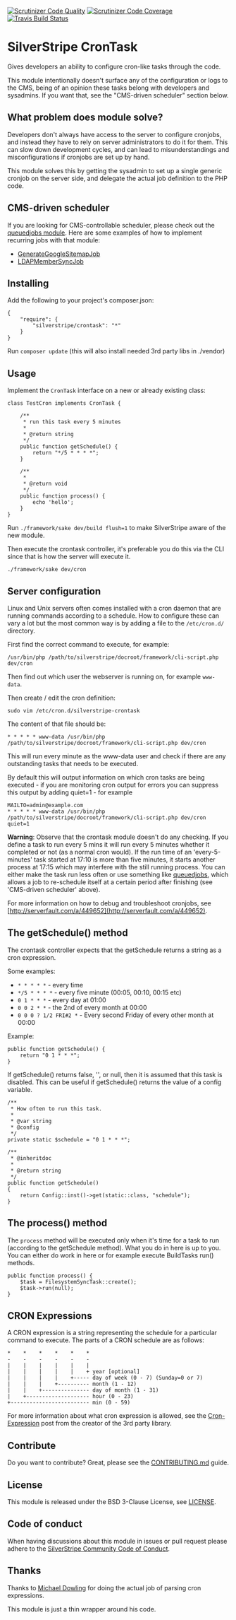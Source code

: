 [![Scrutinizer Code Quality](https://scrutinizer-ci.com/g/silverstripe-labs/silverstripe-crontask/badges/quality-score.png?b=master)](https://scrutinizer-ci.com/g/silverstripe-labs/silverstripe-crontask/?branch=master)
[![Scrutinizer Code Coverage](https://scrutinizer-ci.com/g/silverstripe-labs/silverstripe-crontask/badges/coverage.png?b=master)](https://scrutinizer-ci.com/g/silverstripe-labs/silverstripe-crontask/?branch=master)
[![Travis Build Status](https://travis-ci.org/silverstripe/silverstripe-crontask.svg?branch=master)](https://travis-ci.org/silverstripe/silverstripe-crontask)

SilverStripe CronTask
==========================

Gives developers an ability to configure cron-like tasks through the code.

This module intentionally doesn't surface any of the configuration or logs
to the CMS, being of an opinion these tasks belong with developers and sysadmins.
If you want that, see the "CMS-driven scheduler" section below.

What problem does module solve?
-------------------------------

Developers don't always have access to the server to configure cronjobs,
and instead they have to rely on server administrators to do it for them.
This can slow down development cycles, and can lead to misunderstandings and
misconfigurations if cronjobs are set up by hand.

This module solves this by getting the sysadmin to set up a single generic
cronjob on the server side, and delegate the actual job definition to the
PHP code.

CMS-driven scheduler
-------------------------------

If you are looking for CMS-controllable scheduler, please check out
the [queuedjobs module](https://github.com/silverstripe-australia/silverstripe-queuedjobs/).
Here are some examples of how to implement recurring jobs with that module:

* [GenerateGoogleSitemapJob](https://github.com/silverstripe-australia/silverstripe-queuedjobs/blob/570bae301c09d4c4367144be260a7213341a0020/code/jobs/GenerateGoogleSitemapJob.php#L184)
* [LDAPMemberSyncJob](https://github.com/silverstripe/silverstripe-activedirectory/blob/master/code/jobs/LDAPMemberSyncJob.php#L52)

Installing
----------

Add the following to your project's composer.json:

	{
		"require": {
			"silverstripe/crontask": "*"
		}
	}

Run `composer update` (this will also install needed 3rd party libs in ./vendor)

Usage
-----

Implement the `CronTask` interface on a new or already existing class:

	class TestCron implements CronTask {

		/**
		 * run this task every 5 minutes
		 *
		 * @return string
		 */
		public function getSchedule() {
			return "*/5 * * * *";
		}

		/**
		 *
		 * @return void
		 */
		public function process() {
			echo 'hello';
		}
	}

Run `./framework/sake dev/build flush=1` to make SilverStripe aware of the new
module.

Then execute the crontask controller, it's preferable you do this via the CLI
since that is how the server will execute it.

	./framework/sake dev/cron

Server configuration
--------------------

Linux and Unix servers often comes installed with a cron daemon that are running
commands according to a schedule. How to configure these can vary a lot but the
most common way is by adding a file to the `/etc/cron.d/` directory.

First find the correct command to execute, for example:

```
/usr/bin/php /path/to/silverstripe/docroot/framework/cli-script.php dev/cron
```

Then find out which user the webserver is running on, for example `www-data`.

Then create / edit the cron definition:

```
sudo vim /etc/cron.d/silverstripe-crontask
```

The content of that file should be:

```
* * * * * www-data /usr/bin/php /path/to/silverstripe/docroot/framework/cli-script.php dev/cron
```

This will run every minute as the www-data user and check if there are any
outstanding tasks that needs to be executed.

By default this will output information on which cron tasks are being executed -
if you are monitoring cron output for errors you can suppress this output by
adding quiet=1 - for example

```
MAILTO=admin@example.com
* * * * * www-data /usr/bin/php /path/to/silverstripe/docroot/framework/cli-script.php dev/cron quiet=1
```

**Warning**: Observe that the crontask module doesn't do any checking. If
you define a task to run every 5 mins it will run every 5 minutes whether it
completed or not (as a normal cron would). If the run time of an 'every-5-minutes'
task started at 17:10 is more than five minutes, it starts another process
at 17:15 which may interfere with the still running process. You can either make
the task run less often or use something like
[queuedjobs](https://github.com/silverstripe-australia/silverstripe-queuedjobs),
which allows a job to re-schedule itself at a certain period after finishing
(see 'CMS-driven scheduler' above).

For more information on how to debug and troubleshoot cronjobs, see
[http://serverfault.com/a/449652](http://serverfault.com/a/449652).

The getSchedule() method
----------------------

The crontask controller expects that the getSchedule returns a string as a cron
expression.

Some examples:

- `* * * * *` - every time
- `*/5 * * * *` - every five minute (00:05, 00:10, 00:15 etc)
- `0 1 * * *` - every day at 01:00
- `0 0 2 * *` - the 2nd of every month at 00:00
- `0 0 0 ? 1/2 FRI#2 *` - Every second Friday of every other month at 00:00

Example:

```
public function getSchedule() {
    return "0 1 * * *";
}
```

If getSchedule() returns false, '', or null, then it is assumed that this task
is disabled. This can be useful if getSchedule() returns the value of a config
variable.

```
/**
 * How often to run this task.
 *
 * @var string
 * @config
 */
private static $schedule = "0 1 * * *";

/**
 * @inheritdoc
 *
 * @return string
 */
public function getSchedule()
{
    return Config::inst()->get(static::class, "schedule");
}
```


The process() method
----------------------

The `process` method will be executed only when it's time for a task to run
(according to the getSchedule method). What you do in here is up to you. You can
either do work in here or for example execute BuildTasks run() methods.

```
public function process() {
    $task = FilesystemSyncTask::create();
    $task->run(null);
}
```

CRON Expressions
----------------

A CRON expression is a string representing the schedule for a particular command to execute.  The parts of a CRON schedule are as follows:

    *    *    *    *    *    *
    -    -    -    -    -    -
    |    |    |    |    |    |
    |    |    |    |    |    + year [optional]
    |    |    |    |    +----- day of week (0 - 7) (Sunday=0 or 7)
    |    |    |    +---------- month (1 - 12)
    |    |    +--------------- day of month (1 - 31)
    |    +-------------------- hour (0 - 23)
    +------------------------- min (0 - 59)

For more information about what cron expression is allowed, see the
[Cron-Expression](http://mtdowling.com/blog/2012/06/03/cron-expressions-in-php/)
post from the creator of the 3rd party library.

Contribute
----------

Do you want to contribute? Great, please see the [CONTRIBUTING.md](CONTRIBUTING.md)
guide.

License
-------

This module is released under the BSD 3-Clause License, see [LICENSE](LICENSE).

Code of conduct
---------------

When having discussions about this module in issues or pull request please
adhere to the [SilverStripe Community Code of Conduct](https://docs.silverstripe.org/en/contributing/code_of_conduct).

Thanks
------

Thanks to [Michael Dowling](http://mtdowling.com/blog/2012/06/03/cron-expressions-in-php/)
for doing the actual job of parsing cron expressions.

This module is just a thin wrapper around his code.

